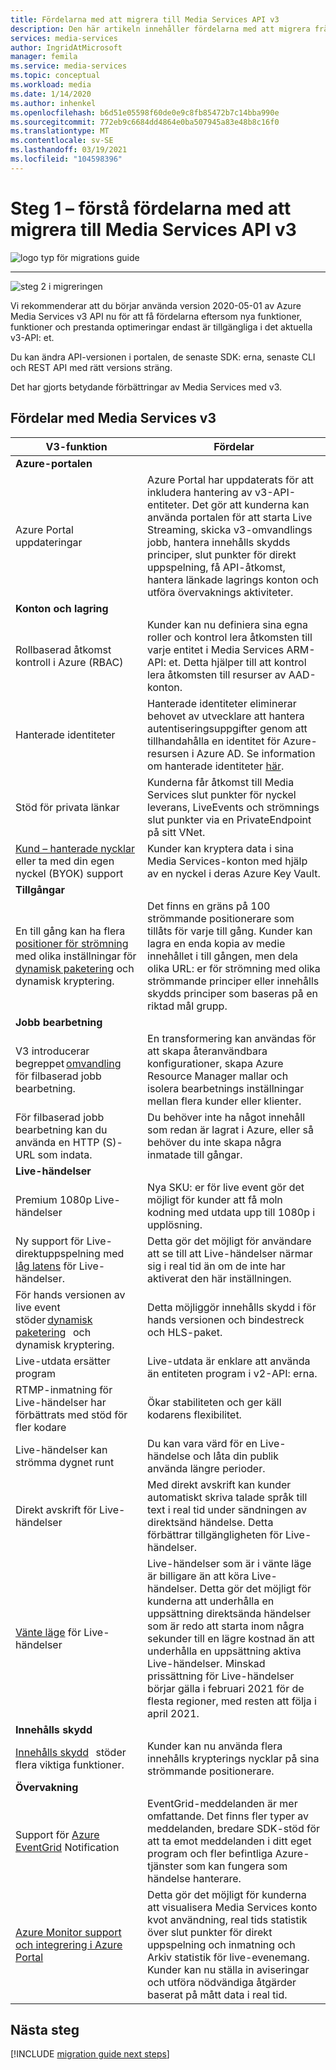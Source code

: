 ```yaml
---
title: Fördelarna med att migrera till Media Services API v3
description: Den här artikeln innehåller fördelarna med att migrera från Media Services v2 till v3.
services: media-services
author: IngridAtMicrosoft
manager: femila
ms.service: media-services
ms.topic: conceptual
ms.workload: media
ms.date: 1/14/2020
ms.author: inhenkel
ms.openlocfilehash: b6d51e05598f60de0e9c8fb85472b7c14bba990e
ms.sourcegitcommit: 772eb9c6684dd4864e0ba507945a83e48b8c16f0
ms.translationtype: MT
ms.contentlocale: sv-SE
ms.lasthandoff: 03/19/2021
ms.locfileid: "104598396"
---
```

# <a name="step-1---understand-the-benefits-of-migrating-to-media-services-api-v3"></a>Steg 1 – förstå fördelarna med att migrera till Media Services API v3

![logo typ för migrations guide](./media/migration-guide/azure-media-services-logo-migration-guide.svg)

<hr color="#5ea0ef" size="10">

![steg 2 i migreringen](./media/migration-guide/steps-1.svg)

Vi rekommenderar att du börjar använda version 2020-05-01 av Azure Media Services v3 API nu för att få fördelarna eftersom nya funktioner, funktioner och prestanda optimeringar endast är tillgängliga i det aktuella v3-API: et.

Du kan ändra API-versionen i portalen, de senaste SDK: erna, senaste CLI och REST API med rätt versions sträng.

Det har gjorts betydande förbättringar av Media Services med v3.  

## <a name="benefits-of-media-services-v3"></a>Fördelar med Media Services v3

| **V3-funktion** | **Fördelar** |
| --- | --- |
| **Azure-portalen** | |
| Azure Portal uppdateringar | Azure Portal har uppdaterats för att inkludera hantering av v3-API-entiteter. Det gör att kunderna kan använda portalen för att starta Live Streaming, skicka v3-omvandlings jobb, hantera innehålls skydds principer, slut punkter för direkt uppspelning, få API-åtkomst, hantera länkade lagrings konton och utföra övervaknings aktiviteter. |
| **Konton och lagring** | |
| Rollbaserad åtkomst kontroll i Azure (RBAC) | Kunder kan nu definiera sina egna roller och kontrol lera åtkomsten till varje entitet i Media Services ARM-API: et. Detta hjälper till att kontrol lera åtkomsten till resurser av AAD-konton. |
| Hanterade identiteter | Hanterade identiteter eliminerar behovet av utvecklare att hantera autentiseringsuppgifter genom att tillhandahålla en identitet för Azure-resursen i Azure AD. Se information om hanterade identiteter [här](../../active-directory/managed-identities-azure-resources/overview.md). |
| Stöd för privata länkar | Kunderna får åtkomst till Media Services slut punkter för nyckel leverans, LiveEvents och strömnings slut punkter via en PrivateEndpoint på sitt VNet. |
| [Kund – hanterade nycklar](concept-use-customer-managed-keys-byok.md) eller ta med din egen nyckel (BYOK) support | Kunder kan kryptera data i sina Media Services-konton med hjälp av en nyckel i deras Azure Key Vault. |
| **Tillgångar** | |
| En till gång kan ha flera [positioner för strömning](streaming-locators-concept.md) med olika inställningar för [dynamisk paketering](dynamic-packaging-overview.md) och dynamisk kryptering. | Det finns en gräns på 100 strömmande positionerare som tillåts för varje till gång. Kunder kan lagra en enda kopia av medie innehållet i till gången, men dela olika URL: er för strömning med olika strömmande principer eller innehålls skydds principer som baseras på en riktad mål grupp.
| **Jobb bearbetning** ||
| V3 introducerar begreppet [omvandling](transforms-jobs-concept.md)   för filbaserad jobb bearbetning. | En transformering kan användas för att skapa återanvändbara konfigurationer, skapa Azure Resource Manager mallar och isolera bearbetnings inställningar mellan flera kunder eller klienter. |
| För filbaserad jobb bearbetning kan du använda en HTTP (S)-URL som indata. | Du behöver inte ha något innehåll som redan är lagrat i Azure, eller så behöver du inte skapa några inmatade till gångar. |
| **Live-händelser** ||
| Premium 1080p Live-händelser | Nya SKU: er för live event gör det möjligt för kunder att få moln kodning med utdata upp till 1080p i upplösning. |
| Ny support för Live-direktuppspelning med [låg latens](live-event-latency.md) för Live-händelser. | Detta gör det möjligt för användare att se till att Live-händelser närmar sig i real tid än om de inte har aktiverat den här inställningen. |
| För hands versionen av live event stöder [dynamisk paketering](dynamic-packaging-overview.md)   och dynamisk kryptering. | Detta möjliggör innehålls skydd i för hands versionen och bindestreck och HLS-paket. |
| Live-utdata ersätter program | Live-utdata är enklare att använda än entiteten program i v2-API: erna. |
| RTMP-inmatning för Live-händelser har förbättrats med stöd för fler kodare | Ökar stabiliteten och ger käll kodarens flexibilitet. |
| Live-händelser kan strömma dygnet runt | Du kan vara värd för en Live-händelse och låta din publik använda längre perioder. |
| Direkt avskrift för Live-händelser | Med direkt avskrift kan kunder automatiskt skriva talade språk till text i real tid under sändningen av direktsänd händelse. Detta förbättrar tillgängligheten för Live-händelser. |
| [Vänte läge](live-events-outputs-concept.md#standby-mode) för Live-händelser | Live-händelser som är i vänte läge är billigare än att köra Live-händelser. Detta gör det möjligt för kunderna att underhålla en uppsättning direktsända händelser som är redo att starta inom några sekunder till en lägre kostnad än att underhålla en uppsättning aktiva Live-händelser. Minskad prissättning för Live-händelser börjar gälla i februari 2021 för de flesta regioner, med resten att följa i april 2021.
|**Innehålls skydd** ||
| [Innehålls skydd](content-key-policy-concept.md)   stöder flera viktiga funktioner. | Kunder kan nu använda flera innehålls krypterings nycklar på sina strömmande positionerare. |
| **Övervakning** | |
| Support för [Azure EventGrid](monitoring/reacting-to-media-services-events.md) Notification | EventGrid-meddelanden är mer omfattande. Det finns fler typer av meddelanden, bredare SDK-stöd för att ta emot meddelanden i ditt eget program och fler befintliga Azure-tjänster som kan fungera som händelse hanterare. |
| [Azure Monitor support och integrering i Azure Portal](monitoring/monitor-events-portal-how-to.md) | Detta gör det möjligt för kunderna att visualisera Media Services konto kvot användning, real tids statistik över slut punkter för direkt uppspelning och inmatning och Arkiv statistik för live-evenemang. Kunder kan nu ställa in aviseringar och utföra nödvändiga åtgärder baserat på mått data i real tid. |

## <a name="next-steps"></a>Nästa steg

[!INCLUDE [migration guide next steps](./includes/migration-guide-next-steps.md)]